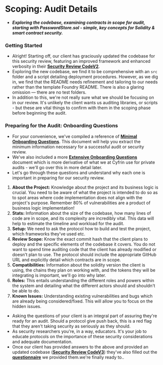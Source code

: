 # Scoping: Audit Details
- ***Exploring the codebase, examining contracts in scope for audit, starting with PasswordStore.sol - simple, key concepts for Solidity & smart contract security.***

### Getting Started
- Alright! Starting off, our client has graciously updated the codebase for this security review, featuring an improved framework and enhanced verbosity in their **[Security Review CodeV2](https://github.com/Cyfrin/3-passwordstore-audit)**.
- Exploring the new codebase, we find it to be comprehensive with an `src` folder and a script detailing deployment procedures. However, as we dig in, we find that the README needs refinement and tailoring to our needs rather than the template Foundry README. There is also a glaring omission — there are no test folders.
- In addition to this, we're not really sure what we should be focusing on in our review. It's unlikely the client wants us auditing libraries, or scripts - but these are vital things to confirm with them in the scoping phase before beginning the audit.

### Preparing for the Audit: Onboarding Questions
- For your convenience, we've compiled a reference of **[Minimal Onboarding Questions](https://github.com/Cyfrin/security-and-auditing-full-course-s23/blob/main/minimal-onboarding-questions.md)**. This document will help you extract the minimum information necessary for a successful audit or security review.
- We've also included a more **[Extensive Onboarding Questions](https://github.com/Cyfrin/security-and-auditing-full-course-s23/blob/main/extensive-onboarding-questions.md)** document which is more derivative of what we at Cyfrin use for private audits - we'll go over this in more detail later.
- Let's go through these questions and understand why each one is important in preparing for our security review.

1. **About the Project:** Knowledge about the project and its business logic is crucial. You need to be aware of what the project is intended to do so as to spot areas where code implementation does not align with the project's purpose. Remember 80% of vulnerabilities are a product of business logic implementation!
2. **Stats:** Information about the size of the codebase, how many lines of code are in scope, and its complexity are incredibly vital. This data will help to estimate the timeline and workload for the audit.
3. **Setup:** We need to ask the protocol how to build and test the project, which frameworks they've used etc.
4. **Review Scope:** Know the exact commit hash that the client plans to deploy and the specific elements of the codebase it covers. You do not want to spend time auditing code that the client has already modified or doesn't plan to use. The protocol should include the appropriate GitHub URL and explicitly detail which contracts are in scope.
5. **Compatibilities:** Information about the solidity version the client is using, the chains they plan on working with, and the tokens they will be integrating is important, we'll go into why later.
6. **Roles:** This entails understanding the different roles and powers within the system and detailing what the different actors should and shouldn't be able to do.
7. **Known Issues:** Understanding existing vulnerabilities and bugs which are already being considered/fixed. This will allow you to focus on the hidden issues.

- Asking the questions of your client is an integral part of assuring they're ready for an audit. Should a protocol give push back, this is a red flag that they aren't taking security as seriously as they should.
- As security researchers you're, in a way, educators. It's your job to educate protocols on the importance of these security considerations and adequate documentation.
- Once our client has provided answers to the above and provided an updated codebase (**[Security Review CodeV3](https://github.com/Cyfrin/3-passwordstore-audit/tree/onboarded)**) they've also filled out the **[questionnaire](https://github.com/Cyfrin/3-passwordstore-audit/blob/onboarded/minimal-onboarding-filled.md)** we provided them.we're finally ready to..
